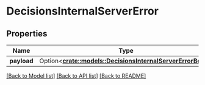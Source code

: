 # DecisionsInternalServerError

## Properties

Name | Type | Description | Notes
------------ | ------------- | ------------- | -------------
**payload** | Option<[**crate::models::DecisionsInternalServerErrorBody**](DecisionsInternalServerErrorBody.md)> |  | [optional]

[[Back to Model list]](../README.md#documentation-for-models) [[Back to API list]](../README.md#documentation-for-api-endpoints) [[Back to README]](../README.md)


